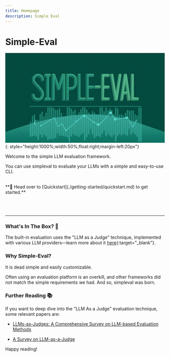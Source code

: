 ```yaml
---
title: Homepage
description: Simple Eval
---
```


# **Simple-Eval**


![infrastructure](./media/simpleval-banner.jpeg){: style="height:1000%;width:50%;float:right;margin-left:20px"}

Welcome to the simple LLM evaluation framework.

You can use simpleval to evaluate your LLMs with a simple and easy-to-use CLI.

<br> 
**🚀 Head over to [Quickstart](./getting-started/quickstart.md) to get started.**
<br>
<br>
<br>
<br>


---
### What's In The Box? 🎁
The built-in evaluation uses the "LLM as a Judge" technique, implemented with various LLM providers—learn more about it [here](https://github.com/llm-as-a-judge/Awesome-LLM-as-a-judge){:target="_blank"}.


### Why Simple-Eval?
It is dead simple and easily customizable.

Often using an evaluation platform is an overkill, and other frameworks did not match the simple requirements we had.
And so, simpleval was born.


### Further Reading 📚

If you want to deep dive into the "LLM As a Judge" evaluation technique, some relevant papers are:

* [LLMs-as-Judges: A Comprehensive Survey on LLM-based
Evaluation Methods](https://arxiv.org/pdf/2412.05579)

* [A Survey on LLM-as-a-Judge](https://arxiv.org/pdf/2411.15594)

Happy reading!

<br>
<br>
